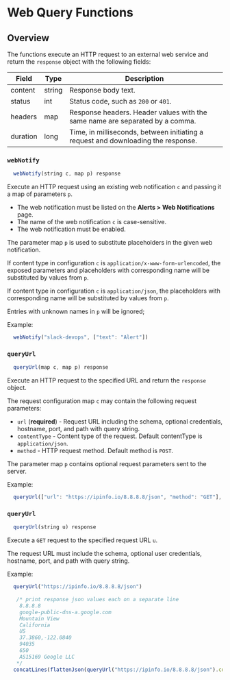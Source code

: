 # Web Query Functions

## Overview

The functions execute an HTTP request to an external web service and return the `response` object with the following fields:

**Field**    | **Type** | **Description**
-------------|----------|----------------
content      | string   | Response body text.
status       | int      | Status code, such as `200` or `401`.
headers      | map      | Response headers. Header values with the same name are separated by a comma.
duration     | long     | Time, in milliseconds, between initiating a request and downloading the response.

### `webNotify`

```javascript
  webNotify(string c, map p) response
```

Execute an HTTP request using an existing web notification `c` and passing it a map of parameters `p`.

* The web notification must be listed on the **Alerts > Web Notifications** page.
* The name of the web notification `c` is case-sensitive.
* The web notification must be enabled.

The parameter map `p` is used to substitute placeholders in the given web notification.

If content type in configuration `c` is `application/x-www-form-urlencoded`, the exposed parameters and placeholders
with corresponding name will be substituted by values from `p`.

If content type in configuration `c` is `application/json`, the placeholders with corresponding name will be substituted by values from `p`.

Entries with unknown names in `p` will be ignored;

Example:

```javascript
  webNotify("slack-devops", ["text": "Alert"])
```

### `queryUrl`

```javascript
  queryUrl(map c, map p) response
```

Execute an HTTP request to the specified URL and return the `response` object.

The request configuration map `c` may contain the following request parameters:

* `url` (**required**) - Request URL including the schema, optional credentials, hostname, port, and path with query string.
* `contentType` - Content type of the request. Default contentType is `application/json`.
* `method` - HTTP request method. Default method is `POST`.

The parameter map `p` contains optional request parameters sent to the server.

Example:

```javascript
  queryUrl(["url": "https://ipinfo.io/8.8.8.8/json", "method": "GET"], [])
```

### `queryUrl`

```javascript
  queryUrl(string u) response
```

Execute a `GET` request to the specified request URL `u`. 

The request URL must include the schema, optional user credentials, hostname, port, and path with query string.

Example:

```javascript
  queryUrl("https://ipinfo.io/8.8.8.8/json")
  
   /* print response json values each on a separate line
    8.8.8.8
    google-public-dns-a.google.com
    Mountain View
    California
    US
    37.3860,-122.0840
    94035
    650
    AS15169 Google LLC
   */
  concatLines(flattenJson(queryUrl("https://ipinfo.io/8.8.8.8/json").content).values())
```
